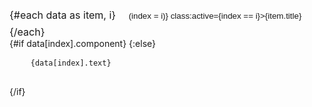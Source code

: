 <script>
	import loadCopy from '$lib/utils/copyButton';
	import { browser } from '$app/environment';
	import { afterUpdate } from 'svelte';
	export let data;
	let index = 0;

	afterUpdate(() => {
		if (index || index == 0) {
			if (browser) loadCopy();
		}
	});
</script>

<div class="buttons">
	{#each data as item, i}
		<button on:click={() => (index = i)} class:active={index == i}>{item.title}</button>
	{/each}
</div>
{#if data[index].component}
	<svelte:component this={data[index].component} {...data[index].details} />
{:else}
	<pre>
    <code class="language-typescript">{data[index].text}</code> 
  </pre>
{/if}

<style>
	.buttons {
		font-size: 16px;
		display: inline-block;
		border: 2px solid var(--closest);
		overflow: hidden;
		background-color: var(--closest);
	}

	button {
		color: var(--text);
		border: none;
		padding: 8px 16px;
		background-color: transparent;
		cursor: pointer;
	}

	.active {
		background-color: var(--bg);
		color: var(--text);
	}
</style>
